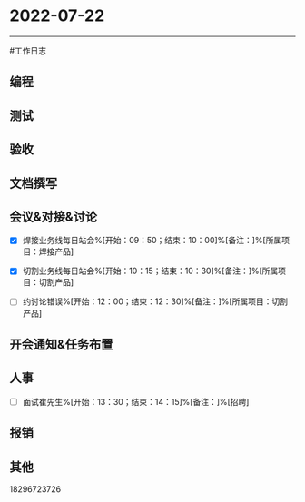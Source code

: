 # 2022-07-22 

---

#工作日志

## 编程



## 测试



## 验收 



## 文档撰写 



## 会议&对接&讨论
- [x] 焊接业务线每日站会%[开始：09：50；结束：10：00]%[备注：]%[所属项目：焊接产品]
- [x] 切割业务线每日站会%[开始：10：15；结束：10：30]%[备注：]%[所属项目：切割产品]
- [ ] 约讨论错误%[开始：12：00；结束：12：30]%[备注：]%[所属项目：切割产品]


## 开会通知&任务布置



## 人事
- [ ] 面试崔先生%[开始：13：30；结束：14：15]%[备注：]%[招聘]


## 报销



## 其他

18296723726


